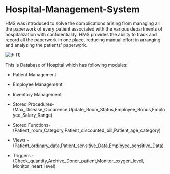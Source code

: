 # Hospital-Management-System
HMS was introduced to solve the complications arising from managing all the paperwork of every patient associated with the various departments of hospitalization with confidentiality. 
HMS provides the ability to track and record all the paperwork in one place, reducing manual effort in arranging and analyzing the patients' paperwork. 


![th (1)](https://user-images.githubusercontent.com/120978882/218872802-e48cdac0-d4a8-465c-9057-b20355c8076f.jpeg)


This is Database of Hospital which has following modules:
- Patient Management
- Employee Management
- Inventory Management

- Stored Procedures-(Max_Disease_Occurence,Update_Room_Status,Employee_Bonus,Employee_Salary_Range)
- Stored Functions- (Patient_room_Category,Patient_discounted_bill,Patient_age_category)
- Views - (Patient_ordinary_data,Patient_sensitive_Data,Employee_sensitive_Data)
- Triggers - (Check_quantity,Archive_Donor_patient,Monitor_oxygen_level, Monitor_heart_level)

